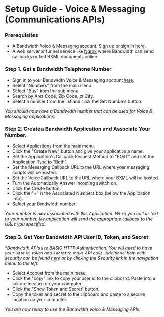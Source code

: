 # Setup Guide - Voice & Messaging (Communications APIs)
### Prerequisites

* A Bandwidth Voice & Messaging account.  Sign up or sign in [here](https://app.bandwidth.com).
* A web server or tunnel service like [Ngrok](https://ngrok.com) where Bandwidth can send callbacks or find BXML documents online.

### Step 1. Get a Bandwidth Telephone Number 

* Sign in to your Bandwidth Voice & Messaging account [here](https://app.bandwidth.com).
* Select "Numbers" from the main menu.
* Select "Buy" from the sub menu.
* Search by Area Code, Zip Code, or City.
* Select a number from the list and click the Get Numbers button.

*_You should now have a Bandwidth number that can be used for Voice & Messaging applications._*

### Step 2. Create a Bandwidth Application and Associate Your Number.

* Select Applications from the main menu.
* Click the "Create New" button and give your application a name.
* Set the Application's Callback Request Method to "POST" and set the Application Type to "Both".
* Set the Messaging Callback URL to the URL where your messaging scripts will be hosted.
* Set the Voice Callback URL to the URL where your BXML will be hosted.
* Turn the Automatically Answer Incoming switch on.
* Click the Create button.
* Click the "+" in the Associated Numbers box (below the Application info).
* Select your Bandwidth number.  

*_Your number is now associated with this Application.  When you call or text to your number, the application will send the appropriate callback to the URLs you specified._*

### Step 3. Get Your Bandwidth API User ID, Token, and Secret

*_Bandwidth APIs use BASIC HTTP Authentication.  You will need to have your user id, token and secret to make API calls.  Additional help with security can be found [here](https://dev.bandwidth.com/security.html) or by clicking the Security link in the navigation menu to the left._

* Select Account from the main menu.
* Click the "copy" link to copy your user id to the clipboard.  Paste into a secure location on your computer.
* Click the "Show Token and Secret" button.
* Copy the token and secret to the clipboard and paste to a secure location on your computer.

*_You are now ready to use the Bandwidth Voice & Messaging APIs._*

